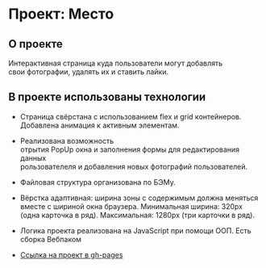 # Проект: Место

## О проекте  

Интерактивная страница куда пользователи могут добавлять  
свои фотографии, удалять их и ставить лайки.  

## В проекте использованы технологии  

* Страница свёрстана с использованием flex и grid контейнеров.  
Добавлена анимация к активным элементам.  

* Реализована возможность  
отрытия PopUp окна и заполнения формы для редактирования данных  
рользователеля и добавления новых фотографий пользователей.

* Файловая структура организована по БЭМу.  

*  Вёрстка адаптивная: ширина зоны с содержимым должна меняться вместе с шириной окна браузера.  Минимальная ширина: 320px (одна карточка в ряд). Максимальная: 1280px (три карточки в ряд).

* Логика проекта реализована на JavaScript при помощи ООП. Есть сборка Вебпаком

* [Ссылка на проект в  gh-pages](https://romananurov.github.io/mesto/index.html)

